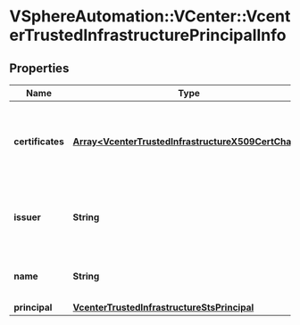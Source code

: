 # VSphereAutomation::VCenter::VcenterTrustedInfrastructurePrincipalInfo

## Properties
Name | Type | Description | Notes
------------ | ------------- | ------------- | -------------
**certificates** | [**Array&lt;VcenterTrustedInfrastructureX509CertChain&gt;**](VcenterTrustedInfrastructureX509CertChain.md) | The certificates used by the STS to sign tokens for this vCenter. | 
**issuer** | **String** | The service which created and signed the security token. | 
**name** | **String** | The user-friednly name of the vCenter. | 
**principal** | [**VcenterTrustedInfrastructureStsPrincipal**](VcenterTrustedInfrastructureStsPrincipal.md) |  | 


